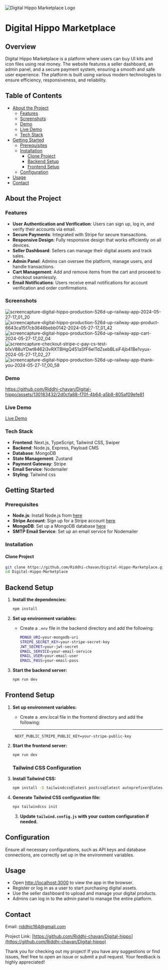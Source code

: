 ![Digital Hippo Marketplace Logo](![thumbnail](https://github.com/Riddhi-chavan/Digital-hippo/assets/130183432/bd18dc29-97bd-474a-bb1b-e96a55605268)
)

# Digital Hippo Marketplace

## Overview

Digital Hippo Marketplace is a platform where users can buy UI kits and icon files using real money. The website features a seller dashboard, an admin panel, and a secure payment system, ensuring a smooth and safe user experience. The platform is built using various modern technologies to ensure efficiency, responsiveness, and reliability.

## Table of Contents
- [About the Project](#about-the-project)
  - [Features](#Features)
  - [Screenshots](#screenshots)
  - [Demo](#demo)
  - [Live Demo](#live-demo)
  - [Tech Stack](#tech-stack)
- [Getting Started](#getting-started)
  - [Prerequisites](#prerequisites)
  - [Installation](#installation)
    - [Clone Project](#clone-project)
    - [Backend Setup](#backend-setup)
    - [Frontend Setup](#frontend-setup)
  - [Configuration](#configuration)
- [Usage](#usage)
- [Contact](#contact)

## About the Project

### Features
- **User Authentication and Verification**: Users can sign up, log in, and verify their accounts via email.
- **Secure Payments**: Integrated with Stripe for secure transactions.
- **Responsive Design**: Fully responsive design that works efficiently on all devices.
- **Seller Dashboard**: Sellers can manage their digital assets and track sales.
- **Admin Panel**: Admins can oversee the platform, manage users, and handle transactions.
- **Cart Management**: Add and remove items from the cart and proceed to checkout seamlessly.
- **Email Notifications**: Users receive email notifications for account verification and order confirmations.

### Screenshots
![screencapture-digital-hippo-production-526d-up-railway-app-2024-05-27-17_01_20](https://github.com/Riddhi-chavan/Digital-hippo/assets/130183432/5020cb3a-e07e-400e-a882-db063aff351d)
![screencapture-digital-hippo-production-526d-up-railway-app-product-6643ca15f7cb3646bebb0142-2024-05-27-17_01_42](https://github.com/Riddhi-chavan/Digital-hippo/assets/130183432/8c9ba71a-e2f6-426d-95dd-07f3b2072a7c)
![screencapture-digital-hippo-production-526d-up-railway-app-cart-2024-05-27-17_02_04](https://github.com/Riddhi-chavan/Digital-hippo/assets/130183432/916adffb-aad2-41cd-bec5-1a4a7af19d83)
![screencapture-checkout-stripe-c-pay-cs-test-b1xV88uYDwt8462i3vRXTBHgQ451aSfF6elTdZsebBLsiF4jb41Be1vyux-2024-05-27-17_02_27](https://github.com/Riddhi-chavan/Digital-hippo/assets/130183432/b9959521-1113-43aa-938d-eaea325ec253)
![screencapture-digital-hippo-production-526d-up-railway-app-thank-you-2024-05-27-17_00_58](https://github.com/Riddhi-chavan/Digital-hippo/assets/130183432/1381bb52-d186-42d9-828d-30bc4db67fad)



### Demo
https://github.com/Riddhi-chavan/Digital-hippo/assets/130183432/2d0cfa88-f70f-4b64-a5b8-805af09efe81

### Live Demo
[Live Demo](https://digital-hippo-production-526d.up.railway.app/)

### Tech Stack
- **Frontend**: Next.js, TypeScript, Tailwind CSS, Swiper
- **Backend**: Node.js, Express, Payload CMS
- **Database**: MongoDB
- **State Management**: Zustand
- **Payment Gateway**: Stripe
- **Email Service**: Nodemailer
- **Styling**: Tailwind css 

## Getting Started

### Prerequisites
- **Node.js**: Install Node.js from [here](https://nodejs.org/en)
- **Stripe Account**: Sign up for a Stripe account [here](https://stripe.com)
- **MongoDB**: Set up a MongoDB database [here](https://www.mongodb.com)
- **SMTP Email Service**: Set up an email service for Nodemailer

### Installation

#### Clone Project
```bash
git clone https://github.com/Riddhi-chavan/Digital-Hippo-Marketplace.git
cd Digital-Hippo-Marketplace
```
## Backend Setup

1. **Install the dependencies:**
    ```bash
    npm install
    ```

2. **Set up environment variables:**
    - Create a `.env` file in the backend directory and add the following:
        ```bash
        MONGO_URI=your-mongodb-uri
        STRIPE_SECRET_KEY=your-stripe-secret-key
        JWT_SECRET=your-jwt-secret
        EMAIL_SERVICE=your-email-service
        EMAIL_USER=your-email-user
        EMAIL_PASS=your-email-pass
        ```

3. **Start the backend server:**
    ```bash
    npm run dev
    ```

## Frontend Setup

1. **Set up environment variables:**
    - Create a .env.local file
     in the frontend directory and add the following:
     ---
  
        NEXT_PUBLIC_STRIPE_PUBLIC_KEY=your-stripe-public-key
      

2. **Start the frontend server:**
    ```bash
    npm run dev
    ```

    ### Tailwind CSS Configuration

1. **Install Tailwind CSS:**
    ```bash
    npm install -D tailwindcss@latest postcss@latest autoprefixer@latest
    ```

2. **Generate Tailwind CSS configuration file:**
    ```bash
    npx tailwindcss init
    ```

   3. **Update `tailwind.config.js` with your custom configuration if needed.**


## Configuration

Ensure all necessary configurations, such as API keys and database connections, are correctly set up in the environment variables.

## Usage

- Open [http://localhost:3000](http://localhost:3000) to view the app in the browser.
- Register or log in as a user to start purchasing digital assets.
- Use the seller dashboard to upload and manage your digital products.
- Admins can log in to the admin panel to manage the entire platform.

## Contact

Email: riddhic164@gmail.com

Project Link: [https://github.com/Riddhi-chavan/Digital-hippo](https://github.com/Riddhi-chavan/Digital-hippo)

Thank you for checking out my project! If you have any suggestions or find issues, feel free to open an issue or submit a pull request. Your feedback is highly appreciated!
